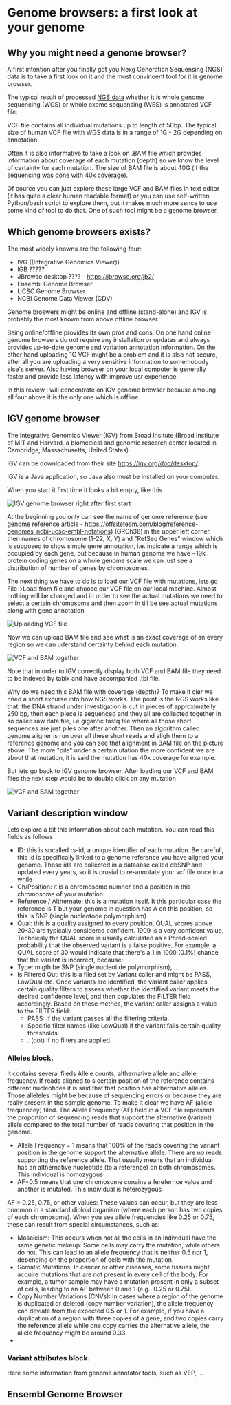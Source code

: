 # Genome browsers: a first look at your genome

## Why you might need a genome browser?
A first intention after you finally got you Nexg Generation Sequensing (NGS) data is to take a first look on it and the most convinoent tool for it is genome browser.

The typical result of processed [NGS data](https://offsiteteam.com/knowledge-base/dna__first_generation_sequencing__next_generation_sequencing) whether it is whole genome sequencing (WGS) or whole exome sequensing (WES) is annotated VCF file. 

VCF file contains all individual mutations up to length of 50bp. The typical size of human VCF file with WGS data is in a range of 1G - 2G depending on annotation. 

Often it is also informative to take a look on .BAM file which provides information about coverage of each mutation (depth) so we know the level of certainty for each mutation. The size of BAM file is about 40G (if the sequencing was done with 40x coverage).

Of cource you can just explore these large VCF and BAM files in text editor (it has quite a clear human readable format) or you can use self-written Python/bash script to explore them, but it makes much more sence to use some kind of tool to do that. One of such tool might be a genome browser.


## Which genome browsers exists?

The most widely knowns are the following four:
- IVG ((Integrative Genomics Viewer))
- IGB  ?????
- JBrowse desktop ???? - https://jbrowse.org/jb2/
- Ensembl Genome Browser
- UCSC Genome Browser
- NCBI Genome Data Viewer (GDV)

Genome broswers might be online and offline (stand-alone) and IGV is probably the most known from above offline browser.

Being online/offline provides its own pros and cons. On one hand online genome browsers do not require any installation or updates and always provides up-to-date genome and variation annotation information. On the other hand uploading 1G VCF might be a problem and it is also not secure, after all you are uploading a very sensitive information to somemobody else's server.
Also having browser on your local computer is generally faster and provide less latency with improve usr experience.

In this review I will concentrate on IGV genome browser because amoung all four above it is the only one which is offline.


## IGV genome browser
The Integrative Genomics Viewer (IGV) from Broad Insitute (Broad Institute of MIT and Harvard, a biomedical and genomic research center located in Cambridge, Massachusetts, United States)

IGV can be downloaded from their site https://igv.org/doc/desktop/.

IGV is a Java application, so Java also must be installed on your computer.

When you start it first time it looks a bit empty, like this

![IGV genome browser right after first start](img/igv_1.png)

At the beginning you only can see the name of genome reference (see genome reference article - https://offsiteteam.com/blog/reference-genomes_ncbi-ucsc-embl-notations) (GRCh38) in the upper left corner, then names of chromosome (1-22, X, Y) and "RefSeq Genes" window which is supposed to show simple gene annotation, i.e. indicate a range which is occupied by each gene, but because in human genome we have ~19k protein coding genes on a whole genome scale we can just see a distribution of number of genes by chromosomes.

The next thing we have to do is to load our VCF file with mutations, lets go File->Load from file and choose our VCF file on our local machine.
Almost nothing will be changed and in order to see the actual mutations we need to select a certain chromosome and then zoom in till be see actual mutations along with gene annotation

![Uploading VCF file](img/igv_2.png)


Now we can upload BAM file and see what is an exact coverage of an every region so we can uderstand certainty behind each mutation.

![VCF and BAM together](img/igv_3.png)

Note that in order to IGV correctly display both VCF and BAM file they need to be indexed by tabix and have accompanied .tbi file. 

Why do we need this BAM file with coverage (depth)? To make it cler we nned a short excurse into how NGS works. The point is the NGS works like that: the DNA strand under investigation is cut in pieces of approximatelly 250 bp, then each piece is sequenced and they all are collected together in so called raw data file, i.e gigantic fastq file where all those short sequences are just piles one after another. 
Then an algorithm called genome aligner is run over all these short reads and aligh them to a reference genome and you can see that alignment in BAM file on the picture above.
The more "pile" under a certain utation the more confident we are about that mutation, it is said the mutation has 40x coverage for example.



But lets go back to IGV genome browser. After loading our VCF and BAM files the next step would be to double click on any mutation

![VCF and BAM together](img/igv_4.png)

## Variant description window

Lets explore a bit this information about each mutation.
You can read this fields as follows
- ID: this is socalled rs-id, a unique identifier of each mutation. Be carefull, this id is specifically linked to a genome reference you have aligned your genome. Those ids are collected in a dataabse called dbSNP and updated every years, so it is crusial to re-annotate your vcf file once in a while
- Ch/Position: it is a chromosome numner and a position in this chromosome of your mutation
- Reference / Althernate: this is a mutation itself. It this particular case the reference is T but your genome in question has A on this position, so this is SNP (single nucleotode polymorphism)
- Qual: this is a quality assigned to every position, QUAL scores above 20-30 are typically considered confident. 1909 is a very confident value. Technicaly the QUAL score is usually calculated as a Phred-scaled probability that the observed variant is a false positive. For example, a QUAL score of 30 would indicate that there's a 1 in 1000 (0.1%) chance that the variant is incorrect, because:
- Type: migth be SNP (single nucleotide polymorphism), ...
- Is Filtered Out: this is a filed set by Variant caller and might be PASS, LowQual etc. Once variants are identified, the variant caller applies certain quality filters to assess whether the identified variant meets the desired confidence level, and then populates the FILTER field accordingly.
Based on these metrics, the variant caller assigns a value to the FILTER field:
    - PASS: If the variant passes all the filtering criteria.
    - Specific filter names (like LowQual) if the variant fails certain quality thresholds.
    - . (dot) if no filters are applied.

### Alleles block. 
It contains several fileds Allele counts, althernative allele and allele frequency. If reads aligned to s certain position of the reference contains different nucleotides it is said that that position has althernative alleles. Those alleleles might be because of sequencing errors or because they are really present in the sample genome. To make it clear we have AF (allele frequencey) filed. The Allele Frequency (AF) field in a VCF file represents the proportion of sequencing reads that support the alternative (variant) allele compared to the total number of reads covering that position in the genome.
  - Allele Frequency = 1 means that 100% of the reads covering the variant position in the genome support the alternative allele. There are no reads supporting the reference allele. That usually means that an individual has an althernative nucleotide (to a reference) on both chromosomes. This individual is homozygous
  - AF=0.5 means that one chromosome conains a ferefernce value and another is mutated. This individual is heterozygous


AF = 0.25, 0.75, or other values: These values can occur, but they are less common in a standard diploid organism (where each person has two copies of each chromosome). When you see allele frequencies like 0.25 or 0.75, these can result from special circumstances, such as:

- Mosaicism: This occurs when not all the cells in an individual have the same genetic makeup. Some cells may carry the mutation, while others do not. This can lead to an allele frequency that is neither 0.5 nor 1, depending on the proportion of cells with the mutation.
- Somatic Mutations: In cancer or other diseases, some tissues might acquire mutations that are not present in every cell of the body. For example, a tumor sample may have a mutation present in only a subset of cells, leading to an AF between 0 and 1 (e.g., 0.25 or 0.75).
- Copy Number Variations (CNVs): In cases where a region of the genome is duplicated or deleted (copy number variation), the allele frequency can deviate from the expected 0.5 or 1. For example, if you have a duplication of a region with three copies of a gene, and two copies carry the reference allele while one copy carries the alternative allele, the allele frequency might be around 0.33.
- 

### Variant attributes block.
Here some information from genome annotator tools, such as VEP, ...



## Ensembl Genome Browser

